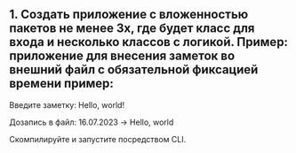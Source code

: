## 1. Создать приложение с вложенностью пакетов не менее 3х, где будет класс для входа и несколько классов с логикой. Пример: приложение для внесения заметок во внешний файл с обязательной фиксацией времени пример:


Введите заметку: Hello, world!


Дозапись в файл: 16.07.2023 -> Hello, world


Скомпилируйте и запустите посредством CLI.
